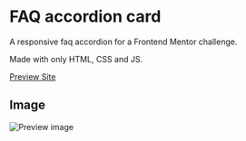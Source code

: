 # FAQ accordion card

A responsive faq accordion for a Frontend Mentor challenge.

Made with only HTML, CSS and JS.

[Preview Site](https://jonathan-cantor.github.io/FAQ-accordion-card/)

## Image

![Preview image](https://res.cloudinary.com/dz209s6jk/image/upload/q_auto,g_north,w_800,h_600,c_fill/Screenshots/ryhpzgmpx1tgiwappe0s.jpg)